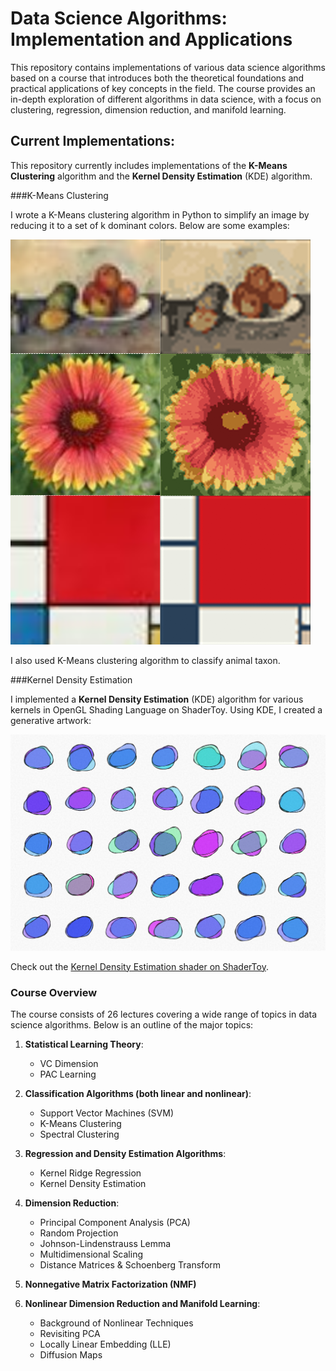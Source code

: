 # Data Science Algorithms: Implementation and Applications

This repository contains implementations of various data science algorithms based on a course that introduces both the theoretical foundations and practical applications of key concepts in the field. The course provides an in-depth exploration of different algorithms in data science, with a focus on clustering, regression, dimension reduction, and manifold learning.

## Current Implementations:

This repository currently includes implementations of the **K-Means Clustering** algorithm and the **Kernel Density Estimation** (KDE) algorithm.

###K-Means Clustering

I wrote a K-Means clustering algorithm in Python to simplify an image by reducing it to a set of k dominant colors. Below are some examples:

![alt text](https://github.com/HeyHeyHayHay/DataScienceAlgorithmsClass/blob/main/kMeans/images/imageColorClusteringExamples.png?raw=true)

I also used K-Means clustering algorithm to classify animal taxon.

###Kernel Density Estimation

I implemented a **Kernel Density Estimation** (KDE) algorithm for various kernels in OpenGL Shading Language on ShaderToy. Using KDE, I created a generative artwork:

![alt text](https://github.com/HeyHeyHayHay/DataScienceAlgorithmsClass/blob/main/KernelDensityEstimation/images/ShaderArtUsingKDE.png?raw=true)

Check out the [Kernel Density Estimation shader on ShaderToy](https://www.shadertoy.com/view/33fSWr).

### Course Overview
The course consists of 26 lectures covering a wide range of topics in data science algorithms. Below is an outline of the major topics:

1. **Statistical Learning Theory**:
   - VC Dimension
   - PAC Learning

2. **Classification Algorithms (both linear and nonlinear)**:
   - Support Vector Machines (SVM)
   - K-Means Clustering
   - Spectral Clustering

3. **Regression and Density Estimation Algorithms**:
   - Kernel Ridge Regression
   - Kernel Density Estimation

4. **Dimension Reduction**:
   - Principal Component Analysis (PCA)
   - Random Projection
   - Johnson-Lindenstrauss Lemma
   - Multidimensional Scaling
   - Distance Matrices & Schoenberg Transform

5. **Nonnegative Matrix Factorization (NMF)**

6. **Nonlinear Dimension Reduction and Manifold Learning**:
   - Background of Nonlinear Techniques
   - Revisiting PCA
   - Locally Linear Embedding (LLE)
   - Diffusion Maps

